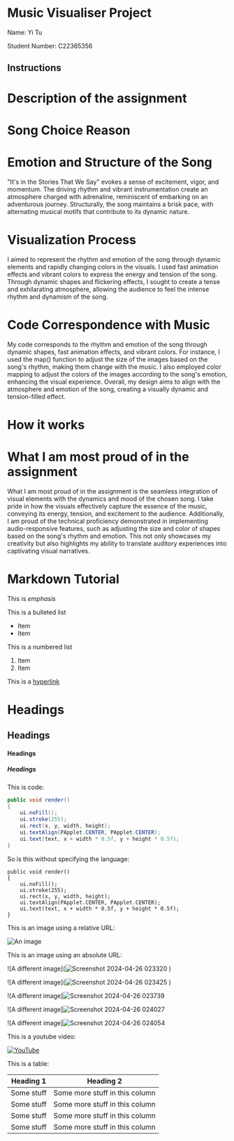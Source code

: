# Music Visualiser Project

Name: Yi Tu

Student Number: C22365356

## Instructions

# Description of the assignment

# Song Choice Reason

# Emotion and Structure of the Song

"It's in the Stories That We Say" evokes a sense of excitement, vigor, and momentum. The driving rhythm and vibrant instrumentation create an atmosphere charged with adrenaline, reminiscent of embarking on an adventurous journey. Structurally, the song maintains a brisk pace, with alternating musical motifs that contribute to its dynamic nature.

# Visualization Process

I aimed to represent the rhythm and emotion of the song through dynamic elements and rapidly changing colors in the visuals. I used fast animation effects and vibrant colors to express the energy and tension of the song. Through dynamic shapes and flickering effects, I sought to create a tense and exhilarating atmosphere, allowing the audience to feel the intense rhythm and dynamism of the song.

# Code Correspondence with Music

My code corresponds to the rhythm and emotion of the song through dynamic shapes, fast animation effects, and vibrant colors. For instance, I used the map() function to adjust the size of the images based on the song's rhythm, making them change with the music. I also employed color mapping to adjust the colors of the images according to the song's emotion, enhancing the visual experience. Overall, my design aims to align with the atmosphere and emotion of the song, creating a visually dynamic and tension-filled effect.


# How it works

# What I am most proud of in the assignment

What I am most proud of in the assignment is the seamless integration of visual elements with the dynamics and mood of the chosen song. I take pride in how the visuals effectively capture the essence of the music, conveying its energy, tension, and excitement to the audience. Additionally, I am proud of the technical proficiency demonstrated in implementing audio-responsive features, such as adjusting the size and color of shapes based on the song's rhythm and emotion. This not only showcases my creativity but also highlights my ability to translate auditory experiences into captivating visual narratives. 


# Markdown Tutorial

This is *emphasis*

This is a bulleted list

- Item
- Item

This is a numbered list

1. Item
1. Item

This is a [hyperlink](http://bryanduggan.org)

# Headings
## Headings
#### Headings
##### Headings

This is code:

```Java
public void render()
{
	ui.noFill();
	ui.stroke(255);
	ui.rect(x, y, width, height);
	ui.textAlign(PApplet.CENTER, PApplet.CENTER);
	ui.text(text, x + width * 0.5f, y + height * 0.5f);
}
```

So is this without specifying the language:

```
public void render()
{
	ui.noFill();
	ui.stroke(255);
	ui.rect(x, y, width, height);
	ui.textAlign(PApplet.CENTER, PApplet.CENTER);
	ui.text(text, x + width * 0.5f, y + height * 0.5f);
}
```

This is an image using a relative URL:

![An image](images/p8.png)

This is an image using an absolute URL:

![A different image](![Screenshot 2024-04-26 023320](https://github.com/tuyi3008/MusicVisuals/assets/73605412/f5d4dbf9-bb88-415b-b485-166e2cc48751)
)


![A different image](![Screenshot 2024-04-26 023425](https://github.com/tuyi3008/MusicVisuals/assets/73605412/2b6093f7-3386-4dfd-9dc7-138e08cd3737)
)

![A different image]![Screenshot 2024-04-26 023739](https://github.com/tuyi3008/MusicVisuals/assets/73605412/f74ae48f-4d96-42ef-8258-315d371a35b1)


![A different image]![Screenshot 2024-04-26 024027](https://github.com/tuyi3008/MusicVisuals/assets/73605412/367bd9fe-9a49-4eb3-8643-08bc356bfb89)

![A different image]![Screenshot 2024-04-26 024054](https://github.com/tuyi3008/MusicVisuals/assets/73605412/3ae8339d-8479-4345-8a6a-dcfe91359ab0)



This is a youtube video:

[![YouTube](https://github.com/tuyi3008/MusicVisuals/assets/73605412/d2ffb65f-179c-4c6e-9f1a-f3da163496ca)
]()

This is a table:

| Heading 1 | Heading 2 |
|-----------|-----------|
|Some stuff | Some more stuff in this column |
|Some stuff | Some more stuff in this column |
|Some stuff | Some more stuff in this column |
|Some stuff | Some more stuff in this column |

